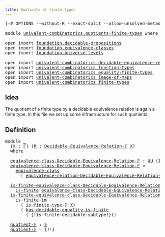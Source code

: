 ```yaml
---
title: Quotients of finite types
---
```


<pre class="Agda"><a id="51" class="Symbol">{-#</a> <a id="55" class="Keyword">OPTIONS</a> <a id="63" class="Pragma">--without-K</a> <a id="75" class="Pragma">--exact-split</a> <a id="89" class="Pragma">--allow-unsolved-metas</a> <a id="112" class="Symbol">#-}</a>

<a id="117" class="Keyword">module</a> <a id="124" href="univalent-combinatorics.quotients-finite-types.html" class="Module">univalent-combinatorics.quotients-finite-types</a> <a id="171" class="Keyword">where</a>

<a id="178" class="Keyword">open</a> <a id="183" class="Keyword">import</a> <a id="190" href="foundation.decidable-propositions.html" class="Module">foundation.decidable-propositions</a>
<a id="224" class="Keyword">open</a> <a id="229" class="Keyword">import</a> <a id="236" href="foundation.equivalence-classes.html" class="Module">foundation.equivalence-classes</a>
<a id="267" class="Keyword">open</a> <a id="272" class="Keyword">import</a> <a id="279" href="foundation.universe-levels.html" class="Module">foundation.universe-levels</a>

<a id="307" class="Keyword">open</a> <a id="312" class="Keyword">import</a> <a id="319" href="univalent-combinatorics.decidable-equivalence-relations.html" class="Module">univalent-combinatorics.decidable-equivalence-relations</a>
<a id="375" class="Keyword">open</a> <a id="380" class="Keyword">import</a> <a id="387" href="univalent-combinatorics.function-types.html" class="Module">univalent-combinatorics.function-types</a>
<a id="426" class="Keyword">open</a> <a id="431" class="Keyword">import</a> <a id="438" href="univalent-combinatorics.equality-finite-types.html" class="Module">univalent-combinatorics.equality-finite-types</a>
<a id="484" class="Keyword">open</a> <a id="489" class="Keyword">import</a> <a id="496" href="univalent-combinatorics.image-of-maps.html" class="Module">univalent-combinatorics.image-of-maps</a>
<a id="534" class="Keyword">open</a> <a id="539" class="Keyword">import</a> <a id="546" href="univalent-combinatorics.finite-types.html" class="Module">univalent-combinatorics.finite-types</a>
</pre>
## Idea

The quotient of a finite type by a decidable equivalence relation is again a finite type. In this file we set up some infrastructure for such quotients.

## Definition

<pre class="Agda"><a id="774" class="Keyword">module</a> <a id="781" href="univalent-combinatorics.quotients-finite-types.html#781" class="Module">_</a>
  <a id="785" class="Symbol">(</a><a id="786" href="univalent-combinatorics.quotients-finite-types.html#786" class="Bound">X</a> <a id="788" class="Symbol">:</a> <a id="790" href="univalent-combinatorics.finite-types.html#4873" class="Function">𝔽</a><a id="791" class="Symbol">)</a> <a id="793" class="Symbol">(</a><a id="794" href="univalent-combinatorics.quotients-finite-types.html#794" class="Bound">R</a> <a id="796" class="Symbol">:</a> <a id="798" href="univalent-combinatorics.decidable-equivalence-relations.html#663" class="Function">Decidable-Equivalence-Relation-𝔽</a> <a id="831" href="univalent-combinatorics.quotients-finite-types.html#786" class="Bound">X</a><a id="832" class="Symbol">)</a>
  <a id="836" class="Keyword">where</a>

  <a id="845" href="univalent-combinatorics.quotients-finite-types.html#845" class="Function">equivalence-class-Decidable-Equivalence-Relation-𝔽</a> <a id="896" class="Symbol">:</a> <a id="898" href="foundation-core.universe-levels.html#235" class="Primitive">UU</a> <a id="901" class="Symbol">(</a><a id="902" href="Agda.Primitive.html#780" class="Primitive">lsuc</a> <a id="907" href="Agda.Primitive.html#764" class="Primitive">lzero</a><a id="912" class="Symbol">)</a>
  <a id="916" href="univalent-combinatorics.quotients-finite-types.html#845" class="Function">equivalence-class-Decidable-Equivalence-Relation-𝔽</a> <a id="967" class="Symbol">=</a>
    <a id="973" href="foundation.equivalence-classes.html#2698" class="Function">equivalence-class</a>
      <a id="997" class="Symbol">(</a> <a id="999" href="univalent-combinatorics.decidable-equivalence-relations.html#2144" class="Function">equivalence-relation-Decidable-Equivalence-Relation-𝔽</a> <a id="1053" href="univalent-combinatorics.quotients-finite-types.html#786" class="Bound">X</a> <a id="1055" href="univalent-combinatorics.quotients-finite-types.html#794" class="Bound">R</a><a id="1056" class="Symbol">)</a>

  <a id="1061" href="univalent-combinatorics.quotients-finite-types.html#1061" class="Function">is-finite-equivalence-class-Decidable-Equivalence-Relation-𝔽&#39;</a> <a id="1123" class="Symbol">:</a>
    <a id="1129" href="univalent-combinatorics.finite-types.html#4134" class="Function">is-finite</a> <a id="1139" href="univalent-combinatorics.quotients-finite-types.html#845" class="Function">equivalence-class-Decidable-Equivalence-Relation-𝔽</a>
  <a id="1192" href="univalent-combinatorics.quotients-finite-types.html#1061" class="Function">is-finite-equivalence-class-Decidable-Equivalence-Relation-𝔽&#39;</a> <a id="1254" class="Symbol">=</a>
    <a id="1260" href="univalent-combinatorics.image-of-maps.html#1501" class="Function">is-finite-im</a>
      <a id="1279" class="Symbol">(</a> <a id="1281" href="univalent-combinatorics.finite-types.html#4957" class="Function">is-finite-type-𝔽</a> <a id="1298" href="univalent-combinatorics.quotients-finite-types.html#786" class="Bound">X</a><a id="1299" class="Symbol">)</a>
      <a id="1307" class="Symbol">(</a> <a id="1309" href="univalent-combinatorics.equality-finite-types.html#1723" class="Function">has-decidable-equality-is-finite</a>
        <a id="1350" class="Symbol">(</a> <a id="1352" class="Hole">{!is-finite-decidable-subtype!}</a><a id="1383" class="Symbol">))</a>

  <a id="1389" href="univalent-combinatorics.quotients-finite-types.html#1389" class="Function">quotient-𝔽</a> <a id="1400" class="Symbol">:</a> <a id="1402" href="univalent-combinatorics.finite-types.html#4873" class="Function">𝔽</a>
  <a id="1406" href="univalent-combinatorics.quotients-finite-types.html#1389" class="Function">quotient-𝔽</a> <a id="1417" class="Symbol">=</a> <a id="1419" class="Hole">{!!}</a>
</pre>